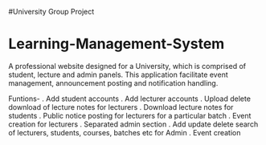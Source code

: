 #University Group Project
# Learning-Management-System

A professional website designed for a University, which is comprised of student, lecture and admin panels.  This application facilitate event management, announcement posting and notification handling.

Funtions-
. Add student accounts
. Add lecturer accounts
. Upload delete download of lecture notes for lecturers
. Download lecture notes for students
. Public notice posting for lecturers for a particular batch
. Event creation for lecturers
. Separated admin section
. Add update delete search of lecturers, students, courses, batches etc for Admin
. Event creation


